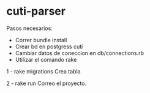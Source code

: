 # cuti-parser

Pasos necesarios:

- Correr bundle install
- Crear bd en postgress cuti
- Cambiar datos de coneccion en db/connections.rb
- Utilizar el comando rake

1 - rake migrations 
Crea tabla

2 - rake run
Correo el proyecto.
